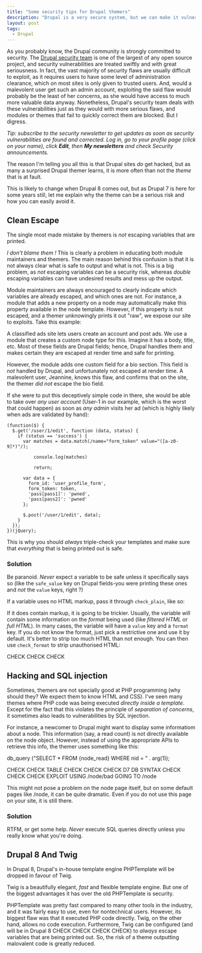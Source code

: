 ```yaml
---
title: "Some security tips for Drupal themers"
description: "Drupal is a very secure system, but we can make it vulnerable if we don't do our theming correctly. Here's some tips for themers."
layout: post
tags:
  - Drupal
---
```


As you probably know, the Drupal community is strongly committed to security. The [Drupal security team](https://security.drupal.org/team-members) is one of the largest of any open source project, and security vulnerabilities are treated swiftly and with great seriousness. In fact, the vast majority of security flaws are usually difficult to exploit, as it requires users to have some level of administration clearance, which on most sites is only given to trusted users. And, would a malevolent user get such an admin account, exploiting the said flaw would probably be the least of her concerns, as she would have access to much more valuable data anyway. Nonetheless, Drupal's security team deals with these vulnerabilities just as they would with more serious flaws, and modules or themes that fail to quickly correct them are blocked. But I digress.

*Tip: subscribe to the security newsletter to get updates as soon as security vulnerabilities are found and corrected. Log in, go to your profile page (click on your name), click **Edit**, then **My newsletters** and check Security announcements.* 

The reason I'm telling you all this is that Drupal sites *do* get hacked, but as many a surprised Drupal themer learns, it is more often than not the *theme* that is at fault.

This is likely to change when Drupal 8 comes out, but as Drupal 7 is here for some years still, let me explain why the theme can be a serious risk and how you can easily avoid it.

## Clean Escape

The single most made mistake by themers is *not* escaping variables that are printed.

*I don't blame them !* This is clearly a problem in educating both module maintainers and themers. The main reason behind this confusion is that it is not always clear what is safe to output and what is not. This is a big problem, as *not* escaping variables can be a security risk, whereas *double* escaping variables can have undesired results and mess up the output.

Module maintainers are always encouraged to clearly indicate which variables are already escaped, and which ones are not. For instance, a module that adds a new property on a node may automatically make this property available in the node template. However, if this property is not escaped, and a themer unknowingly prints it out "raw", we expose our site to exploits. Take this example:

A classified ads site lets users create an account and post ads. We use a module that creates a custom node type for this. Imagine it has a body, title, etc. Most of these fields are Drupal fields; hence, Drupal handles them and makes certain they are escaped at render time and safe for printing.

However, the module adds one custom field for a bio section. This field is *not* handled by Drupal, and unfortunately not escaped at render time. A malevolent user, Jeannine, knows this flaw, and confirms that on the site, the themer *did not* escape the bio field.

If she were to put this deceptively simple code in there, she would be able to take over *any user account* (User-1 in our example, which is the worst that could happen) as soon as *any admin* visits her ad (which is highly likely when ads are validated by hand):

    (function($) {
      $.get('/user/1/edit', function (data, status) {
        if (status == 'success') {
          var matches = data.match(/name="form_token" value="([a-z0-9]*)"/);
          
              console.log(matches)
              
              return;
              
          var data = {
            form_id: 'user_profile_form',
            form_token: token,
            'pass[pass1]': 'pwned',
            'pass[pass2]': 'pwned'
          };
          
          $.post('/user/1/edit', data);
        }
      });
    })(jQuery);

This is why you should *always* triple-check your templates and make sure that *everything* that is being printed out is safe.

### Solution

Be paranoid. *Never* expect a variable to be safe unless it specifically says so (like the `safe_value` key on Drupal fields-you were printing these ones and *not* the `value` keys, right ?)

If a variable uses no HTML markup, pass it through `check_plain`, like so:

  <?php print check_plain($value); ?>

If it does contain markup, it is going to be trickier. Usually, the variable will contain some information on the *format* being used (like *filtered HTML* or *full HTML*). In many cases, the variable will have a `value` key and a `format` key. If you do not know the format, just pick a restrictive one and use it by default. It's better to strip too much HTML than not enough. You can then use `check_format` to strip unauthorised HTML:

  <?php print check_format($value['value'], ['format']); ?>

CHECK CHECK CHECK

## Hacking and SQL injection

Sometimes, themers are not specially good at PHP programming (why should they? We expect them to know HTML and CSS). I've seen many themes where PHP code was being executed *directly inside a template*. Except for the fact that this violates the principle of *separation of concerns*, it sometimes also leads to vulnerabilities by SQL injection.

For instance, a newcomer to Drupal might want to display some informatiom about a node. This information (say, a read count) is not directly available on the node object. However, instead of using the appropriate APIs to retrieve this info, the themer uses something like this:

  db_query ("SELECT * FROM {node_read} WHERE nid = " . arg(1));

CHECK CHECK TABLE
CHECK CHECK CHECK D7 DB SYNTAX
CHECK CHECK CHECK EXPLOIT USING /node/bad GOING TO /node

This might not pose a problem on the node page itself, but on some default pages like /node, it can be quite dramatic. Even if you do not use this page on your site, it is still there.

### Solution

RTFM, or get some help. *Never* execute SQL queries directly unless you really know what you're doing.

## Drupal 8 And Twig

In Drupal 8, Drupal's in-house template engine PHPTemplate will be dropped in favour of Twig.

Twig is a beautifully elegant, *fast* and flexible template engine. But one of the biggest advantages it has over the old PHPTemplate is security.

PHPTemplate was pretty fast compared to many other tools in the industry, and it was fairly easy to use, even for nontechnical users. However, its biggest flaw was that it executed PHP code directly. Twig, on the other hand, allows no code execution. Furthermore, Twig can be configured (and will be in Drupal 8 CHECK CHECK CHECK CHECK) to *always* escape variables that are being printed out. So, the risk of a theme outputting malovalent code is greatly reduced.